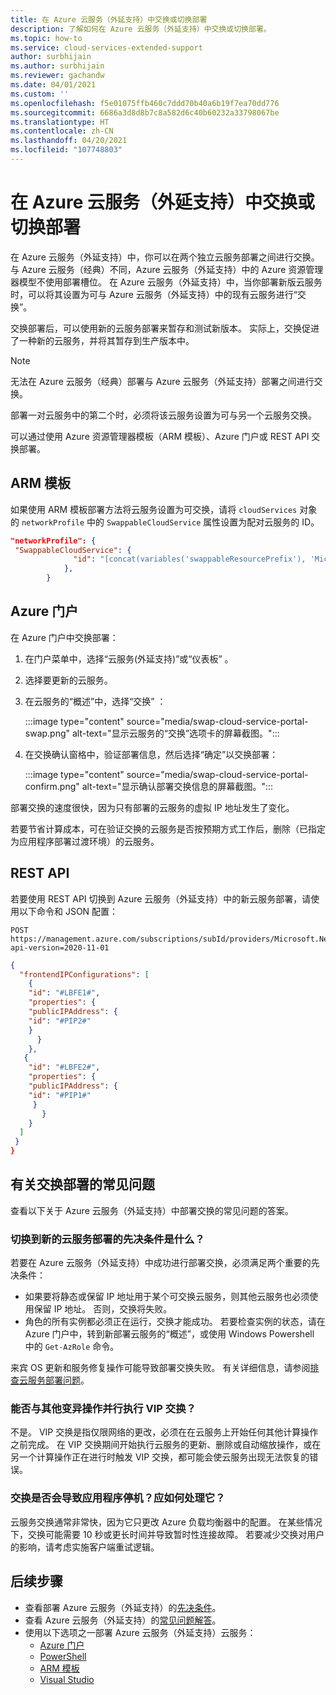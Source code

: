 ```yaml
---
title: 在 Azure 云服务（外延支持）中交换或切换部署
description: 了解如何在 Azure 云服务（外延支持）中交换或切换部署。
ms.topic: how-to
ms.service: cloud-services-extended-support
author: surbhijain
ms.author: surbhijain
ms.reviewer: gachandw
ms.date: 04/01/2021
ms.custom: ''
ms.openlocfilehash: f5e01075ffb460c7ddd70b40a6b19f7ea70dd776
ms.sourcegitcommit: 6686a3d8d8b7c8a582d6c40b60232a33798067be
ms.translationtype: HT
ms.contentlocale: zh-CN
ms.lasthandoff: 04/20/2021
ms.locfileid: "107748803"
---
```

# <a name="swap-or-switch-deployments-in-azure-cloud-services-extended-support"></a>在 Azure 云服务（外延支持）中交换或切换部署

在 Azure 云服务（外延支持）中，你可以在两个独立云服务部署之间进行交换。 与 Azure 云服务（经典）不同，Azure 云服务（外延支持）中的 Azure 资源管理器模型不使用部署槽位。 在 Azure 云服务（外延支持）中，当你部署新版云服务时，可以将其设置为可与 Azure 云服务（外延支持）中的现有云服务进行“交换”。

交换部署后，可以使用新的云服务部署来暂存和测试新版本。 实际上，交换促进了一种新的云服务，并将其暂存到生产版本中。

> [!NOTE]
> 无法在 Azure 云服务（经典）部署与 Azure 云服务（外延支持）部署之间进行交换。

部署一对云服务中的第二个时，必须将该云服务设置为可与另一个云服务交换。

可以通过使用 Azure 资源管理器模板（ARM 模板）、Azure 门户或 REST API 交换部署。

## <a name="arm-template"></a>ARM 模板

如果使用 ARM 模板部署方法将云服务设置为可交换，请将 `cloudServices` 对象的 `networkProfile` 中的 `SwappableCloudService` 属性设置为配对云服务的 ID。

```json
"networkProfile": {
 "SwappableCloudService": {
              "id": "[concat(variables('swappableResourcePrefix'), 'Microsoft.Compute/cloudServices/', parameters('cloudServicesToBeSwappedWith'))]"
            },
        }
```

## <a name="azure-portal"></a>Azure 门户

在 Azure 门户中交换部署：

1. 在门户菜单中，选择“云服务(外延支持)”或“仪表板” 。
1. 选择要更新的云服务。
1. 在云服务的“概述”中，选择“交换” ：

   :::image type="content" source="media/swap-cloud-service-portal-swap.png" alt-text="显示云服务的“交换”选项卡的屏幕截图。":::

1. 在交换确认窗格中，验证部署信息，然后选择“确定”以交换部署：

   :::image type="content" source="media/swap-cloud-service-portal-confirm.png" alt-text="显示确认部署交换信息的屏幕截图。":::

部署交换的速度很快，因为只有部署的云服务的虚拟 IP 地址发生了变化。

若要节省计算成本，可在验证交换的云服务是否按预期方式工作后，删除（已指定为应用程序部署过渡环境）的云服务。

## <a name="rest-api"></a>REST API

若要使用 REST API 切换到 Azure 云服务（外延支持）中的新云服务部署，请使用以下命令和 JSON 配置：

```http
POST https://management.azure.com/subscriptions/subId/providers/Microsoft.Network/locations/region/setLoadBalancerFrontendPublicIpAddresses?api-version=2020-11-01
```

```json
{
  "frontendIPConfigurations": [
    {
    "id": "#LBFE1#",
    "properties": {
    "publicIPAddress": {
    "id": "#PIP2#"
    }
      }
    },
   {
    "id": "#LBFE2#",
    "properties": {
    "publicIPAddress": {
    "id": "#PIP1#"
     }
       }
    }
  ]
 }
}
```

## <a name="common-questions-about-swapping-deployments"></a>有关交换部署的常见问题

查看以下关于 Azure 云服务（外延支持）中部署交换的常见问题的答案。

### <a name="what-are-the-prerequisites-for-swapping-to-a-new-cloud-services-deployment"></a>切换到新的云服务部署的先决条件是什么？

若要在 Azure 云服务（外延支持）中成功进行部署交换，必须满足两个重要的先决条件：

* 如果要将静态或保留 IP 地址用于某个可交换云服务，则其他云服务也必须使用保留 IP 地址。 否则，交换将失败。
* 角色的所有实例都必须正在运行，交换才能成功。 若要检查实例的状态，请在 Azure 门户中，转到新部署云服务的“概述”，或使用 Windows Powershell 中的 `Get-AzRole` 命令。

来宾 OS 更新和服务修复操作可能导致部署交换失败。 有关详细信息，请参阅[排查云服务部署问题](../cloud-services/cloud-services-troubleshoot-deployment-problems.md)。

### <a name="can-i-make-a-vip-swap-in-parallel-with-another-mutating-operation"></a>能否与其他变异操作并行执行 VIP 交换？

不是。 VIP 交换是指仅限网络的更改，必须在在云服务上开始任何其他计算操作之前完成。 在 VIP 交换期间开始执行云服务的更新、删除或自动缩放操作，或在另一个计算操作正在进行时触发 VIP 交换，都可能会使云服务出现无法恢复的错误。

### <a name="does-a-swap-incur-downtime-for-my-application-and-how-should-i-handle-it"></a>交换是否会导致应用程序停机？应如何处理它？

云服务交换通常非常快，因为它只更改 Azure 负载均衡器中的配置。 在某些情况下，交换可能需要 10 秒或更长时间并导致暂时性连接故障。 若要减少交换对用户的影响，请考虑实施客户端重试逻辑。

## <a name="next-steps"></a>后续步骤 

* 查看部署 Azure 云服务（外延支持）的[先决条件](deploy-prerequisite.md)。
* 查看 Azure 云服务（外延支持）的[常见问题解答](faq.md)。
* 使用以下选项之一部署 Azure 云服务（外延支持）云服务：
  * [Azure 门户](deploy-portal.md)
  * [PowerShell](deploy-powershell.md)
  * [ARM 模板](deploy-template.md)
  * [Visual Studio](deploy-visual-studio.md)
